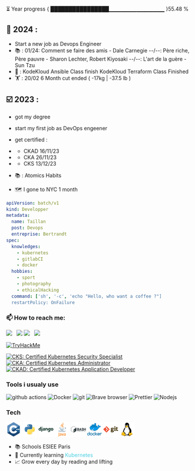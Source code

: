 ⏳ Year progress { ████████████████▁▁▁▁▁▁▁▁▁▁▁▁▁▁ }55.48 % 

## 📆 2024 :
- Start a new job as Devops Engineer
- 📚 :
   01/24: Comment se faire des amis - Dale Carnegie
   --/--: Père riche, Père pauvre - Sharon Lechter, Robert Kiyosaki
   --/--: L'art de la guère - Sun Tzu
- 🚀 :
  KodeKloud Ansible Class finish
  KodeKloud Terraform Class Finished
- 🏋️ :
   20/02 6 Month cut ended ( -17kg | -37.5 lb )
 
## ☑️ 2023 :
- got my degree
- start my first job as DevOps engeener
- get certified :
- - CKAD 16/11/23
- - CKA  26/11/23
- - CKS 13/12/23
- 📚 :
    Atomics Habits

- 🗺️ I gone to NYC 1 month

```yaml
apiVersion: batch/v1
kind: Developper
metadata:
  name: Taillan
  post: Devops
  entreprise: Bertrandt
spec:
  knowledges:
    - kubernetes
    - gitlabCI
    - docker
  hobbies:
    - sport
    - photography
    - ethicalHacking
  command: ['sh', '-c', 'echo "Hello, who want a coffee ?"]
  restartPolicy: OnFailure
```

### 📫 How to reach me:
[<img src="https://img.icons8.com/color/48/000000/linkedin.png" width="3.5%"/>](https://www.linkedin.com/in/mathieu-taillandier/)   &nbsp; ![](https://img.shields.io/badge/TryHackMe-212C42.svg?style=for-the-badge&logo=TryHackMe&logoColor=white) ![](https://komarev.com/ghpvc/?username=Taillan&label=Profile%20Visits&color=blue&style=for-the-badge)  &nbsp; ![](https://dcbadge.vercel.app/api/shield/205638463687491584)  &nbsp; 

[<img src="https://tryhackme-badges.s3.amazonaws.com/math.tail.png" alt="TryHackMe"/>](https://tryhackme.com/p/math.tail)

<!--<p align="center">
  <img align="center" src="https://github-readme-stats.vercel.app/api?username=Taillan" alt="Taillan Github Stats"></img>
</p>-->


<p align="left">

<!--START_SECTION:badges-->
[![CKS: Certified Kubernetes Security Specialist](https://images.credly.com/size/150x150/images/9945dfcb-1cca-4529-85e6-db1be3782210/kubernetes-security-specialist-logo2.png)](http://www.credly.com/badges/e266f0eb-4350-4538-a8cb-7344b26d6c98 "CKS: Certified Kubernetes Security Specialist")
[![CKA: Certified Kubernetes Administrator](https://images.credly.com/size/150x150/images/8b8ed108-e77d-4396-ac59-2504583b9d54/cka_from_cncfsite__281_29.png)](http://www.credly.com/badges/c25ecc76-c333-4299-b739-53222ef922ab "CKA: Certified Kubernetes Administrator")
[![CKAD: Certified Kubernetes Application Developer](https://images.credly.com/size/150x150/images/f88d800c-5261-45c6-9515-0458e31c3e16/ckad_from_cncfsite.png)](http://www.credly.com/badges/905904dd-5a9c-401b-8480-40c9bc334f83 "CKAD: Certified Kubernetes Application Developer")
<!--END_SECTION:badges-->

</p>

### Tools i usualy use

<p align="left">
  <img alt="github actions" src="https://img.shields.io/badge/-Github_Actions-2088FF?style=flat-square&logo=github-actions&logoColor=white" />
  <img alt="Docker" src="https://img.shields.io/badge/-Docker-46a2f1?style=flat-square&logo=docker&logoColor=white" />
  <img alt="git" src="https://img.shields.io/badge/-Git-F05032?style=flat-square&logo=git&logoColor=white" />
  <img alt="Brave browser" src="https://img.shields.io/badge/-Brave_Browser-FB542B?style=flat-square&logo=brave&logoColor=white" /> <img alt="Prettier" src="https://img.shields.io/badge/-Prettier-F7B93E?style=flat-square&logo=prettier&logoColor=white" />
  <img alt="Nodejs" src="https://img.shields.io/badge/-Nodejs-43853d?style=flat-square&logo=Node.js&logoColor=white" />
  </p>

### Tech

<p align="left">
   <code><img height="40" src="https://raw.githubusercontent.com/github/explore/80688e429a7d4ef2fca1e82350fe8e3517d3494d/topics/cpp/cpp.png"></code>
    <code><img height="40" src="https://raw.githubusercontent.com/github/explore/80688e429a7d4ef2fca1e82350fe8e3517d3494d/topics/python/python.png"></code>
    <code><img height="40" src="https://raw.githubusercontent.com/github/explore/80688e429a7d4ef2fca1e82350fe8e3517d3494d/topics/django/django.png"></code>
    <code><img height="40" src="https://raw.githubusercontent.com/github/explore/80688e429a7d4ef2fca1e82350fe8e3517d3494d/topics/java/java.png"></code>
    <code><img height="40" src="https://raw.githubusercontent.com/github/explore/80688e429a7d4ef2fca1e82350fe8e3517d3494d/topics/bash/bash.png"></code>
    <code><img height="40" src="https://raw.githubusercontent.com/github/explore/80688e429a7d4ef2fca1e82350fe8e3517d3494d/topics/docker/docker.png"></code>
    <code><img height="40" src="https://raw.githubusercontent.com/github/explore/80688e429a7d4ef2fca1e82350fe8e3517d3494d/topics/git/git.png"></code>
    <code><img height="40" src="https://raw.githubusercontent.com/github/explore/80688e429a7d4ef2fca1e82350fe8e3517d3494d/topics/linux/linux.png"></code>
  </p>

- :books: Schools ESIEE Paris<br />
- :seedling: Currently learning <font color='#4DD0E1'>Kubernetes</font>
- :chart_with_upwards_trend: Grow every day by reading and lifting 

